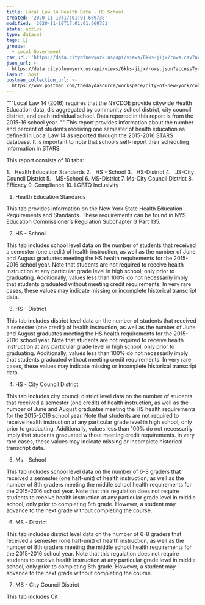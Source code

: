 ```yaml
---
title: Local Law 14 Health Data - HS School
created: '2020-11-10T17:01:01.669738'
modified: '2020-11-10T17:01:01.669751'
state: active
type: dataset
tags: []
groups:
  - Local Government
csv_url: 'https://data.cityofnewyork.us/api/views/6kks-jijx/rows.csv?accessType=DOWNLOAD'
json_url: >-
  https://data.cityofnewyork.us/api/views/6kks-jijx/rows.json?accessType=DOWNLOAD
layout: post
postman_collection_url: >-
  https://www.postman.com/thedaydasource/workspace/city-of-new-york/collection/15909983-4b3d00f1-7046-4393-9ac8-6538b58c2d95
---
```

"""Local Law 14 (2016) requires that the NYCDOE provide citywide Health Education data, dis aggregated by community school district, city council district, and each individual school. Data reported in this report is from the 2015-16 school year.
""
This report provides information about the number and percent of students receiving one semester of health education as defined in Local Law 14 as reported through the 2015-2016 STARS database. It is important to note that schools self-report their scheduling information in STARS.

This report consists of 10 tabs:

1.   Health Education Standards
2.   HS - School 
3.   HS-District
4.   JS-City Council District
5.   MS-School
6.   MS-District
7.   Ms-City Council District
8.   Efficacy
9.  Compliance 
10. LGBTQ Inclusivity

1. Health Education Standards

This tab provides information on the New York State Health Education Requirements and Standards. These requirements can be found in NYS Education Commissioner’s Regulation Subchapter G Part 135.

2. HS - School 

This tab includes school level data on the number of students that received a semester (one credit) of health instruction, as well as the number of June and August graduates meeting the HS health requirements for the 2015-2016 school year.  Note that students are not required to receive health instruction at any particular grade level in high school, only prior to graduating. Additionally, values less than 100% do not necessarily imply that students graduated without meeting credit requirements. In very rare cases, these values may indicate missing or incomplete historical transcript data.

3. HS - District

This tab includes district level data on the number of students that received a semester (one credit) of health instruction, as well as the number of June and August graduates meeting the HS health requirements for the 2015-2016 school year.  Note that students are not required to receive health instruction at any particular grade level in high school, only prior to graduating. Additionally, values less than 100% do not necessarily imply that students graduated without meeting credit requirements. In very rare cases, these values may indicate missing or incomplete historical transcript data.

4. HS - City Council District 

This tab includes city council district level data on the number of students that received a semester (one credit) of health instruction, as well as the number of June and August graduates meeting the HS health requirements for the 2015-2016 school year.  Note that students are not required to receive health instruction at any particular grade level in high school, only prior to graduating. Additionally, values less than 100% do not necessarily imply that students graduated without meeting credit requirements. In very rare cases, these values may indicate missing or incomplete historical transcript data.

5. Ms - School 

This tab includes school level data on the number of 6-8 graders that received a semester (one half-unit) of health instruction, as well as the number of 8th graders meeting the middle school health requirements for the 2015-2016 school year. Note that this regulation does not require students to receive health instruction at any particular grade level in middle school, only prior to completing 8th grade. However, a student may advance to the next grade without completing the course. 

6. MS - District 

This tab includes district level data on the number of 6-8 graders that received a semester (one half-unit) of health instruction, as well as the number of 8th graders meeting the  middle school health requirements for the 2015-2016 school year. Note that this regulation does not require students to receive health instruction at any particular grade level in middle school, only prior to completing 8th grade. However, a student may advance to the next grade without completing the course. 

7. MS - City Council District 

This tab includes Cit
